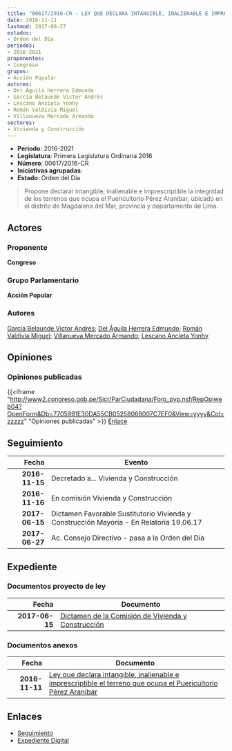 ```yaml
---
title: "00617/2016-CR - LEY QUE DECLARA INTANGIBLE, INALIENABLE E IMPRESCRIPTIBLE EL TERRENO QUE OCUPA PUERICULTORIO PÉREZ ARANÍBAR"
date: 2016-11-11
lastmod: 2017-06-27
estados:
- Orden del Día
periodos:
- 2016-2021
proponentes:
- Congreso
grupos:
- Acción Popular
autores:
- Del Águila Herrera Edmundo
- García Belaunde Víctor Andrés
- Lescano Ancieta Yonhy
- Román Valdivia Miguel
- Villanueva Mercado Armando
sectores:
- Vivienda y Construcción
---
```

- **Periodo**: 2016-2021
- **Legislatura**: Primera Legislatura Ordinaria 2016
- **Número**: 00617/2016-CR
- **Iniciativas agrupadas**: 
- **Estado**: Orden del Día

> Propone declarar intangible, inalienable e imprescriptible la integridad de los terrenos que ocupa el Puericultorio Pérez Araníbar, ubicado en el distrito de Magdalena del Mar, provincia y departamento de Lima.


## Actores

### Proponente

**Congreso**

### Grupo Parlamentario

**Acción Popular**

### Autores

[García Belaunde Víctor Andrés](mailto:mailto:vgarciabelaunde@congreso.gob.pe); [Del Águila Herrera Edmundo](mailto:mailto:edelaguila@congreso.gob.pe); [Román Valdivia Miguel](mailto:mailto:mroman@congreso.gob.pe); [Villanueva Mercado Armando](mailto:mailto:avillanuevam@congreso.gob.pe); [Lescano Ancieta Yonhy](mailto:mailto:ylescano@congreso.gob.pe)

## Opiniones

### Opiniones publicadas

{{<iframe "http://www2.congreso.gob.pe/Sicr/ParCiudadana/Foro_pvp.nsf/RepOpiweb04?OpenForm&Db=7705991E30DA55CB05258068007C7EF0&View=yyyy&Col=zzzzz" "Opiniones publicadas" >}}
[Enlace](http://www2.congreso.gob.pe/Sicr/ParCiudadana/Foro_pvp.nsf/RepOpiweb04?OpenForm&Db=7705991E30DA55CB05258068007C7EF0&View=yyyy&Col=zzzzz)


## Seguimiento

| Fecha | Evento |
|------:|--------|
| **2016-11-15** | Decretado a... Vivienda y Construcción |
| **2016-11-16** | En comisión Vivienda y Construcción |
| **2017-06-15** | Dictamen Favorable Sustitutorio Vivienda y Construcción Mayoria - En Relatoria 19.06.17 |
| **2017-06-27** | Ac. Consejo Directivo - pasa a la Orden del Día |

## Expediente

### Documentos proyecto de ley

| Fecha | Documento |
|------:|-----------|
| **2017-06-15** | [Dictamen de la Comisión de Vivienda y Construcción](http://www.leyes.congreso.gob.pe/Documentos/2016_2021/Dictamenes/Proyectos_de_Ley/00617DC24MAY20170615.pdf) |

### Documentos anexos

| Fecha | Documento |
|------:|-----------|
| **2016-11-11** | [Ley que declara intangible, inalienable e imprescriptible el terreno que ocupa el Puericultorio Pérez Araníbar](http://www.leyes.congreso.gob.pe/Documentos/2016_2021/Proyectos_de_Ley_y_de_Resoluciones_Legislativas/PL0061720161111.pdf) |

## Enlaces

- [Seguimiento](http://www2.congreso.gob.pe/Sicr/TraDocEstProc/CLProLey2016.nsf/f7fff46988ca05b1052578e100829cc7/d27b21fedcd443430525806b00589b52?OpenDocument)
- [Expediente Digital](http://www2.congreso.gob.pe/Sicr/TraDocEstProc/Expvirt_2011.nsf/visbusqptramdoc1621/00617?opendocument)

